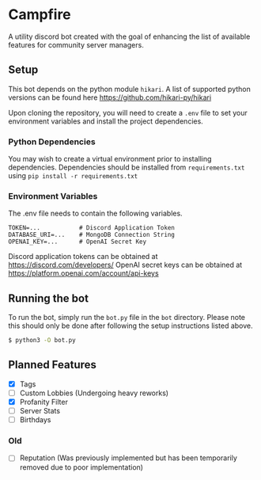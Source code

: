 # Campfire

A utility discord bot created with the goal of enhancing the list of available features for community server managers.

## Setup

This bot depends on the python module `hikari`. A list of supported python versions can be found here https://github.com/hikari-py/hikari

Upon cloning the repository, you will need to create a `.env` file to set your environment variables and install the project dependencies. 

### Python Dependencies

You may wish to create a virtual environment prior to installing dependencies. Dependencies should be installed from `requirements.txt` using `pip install -r requirements.txt`

### Environment Variables

The .env file needs to contain the following variables.

```
TOKEN=...           # Discord Application Token
DATABASE_URI=...    # MongoDB Connection String
OPENAI_KEY=...      # OpenAI Secret Key
```

Discord application tokens can be obtained at https://discord.com/developers/
OpenAI secret keys can be obtained at https://platform.openai.com/account/api-keys

## Running the bot

To run the bot, simply run the `bot.py` file in the `bot` directory. Please note this should only be done after following the setup instructions listed above.

```bash
$ python3 -O bot.py
```

## Planned Features

- [x] Tags
- [ ] Custom Lobbies (Undergoing heavy reworks)
- [x] Profanity Filter
- [ ] Server Stats
- [ ] Birthdays

### Old

- [ ] Reputation    (Was previously implemented but has been temporarily removed due to poor implementation)
